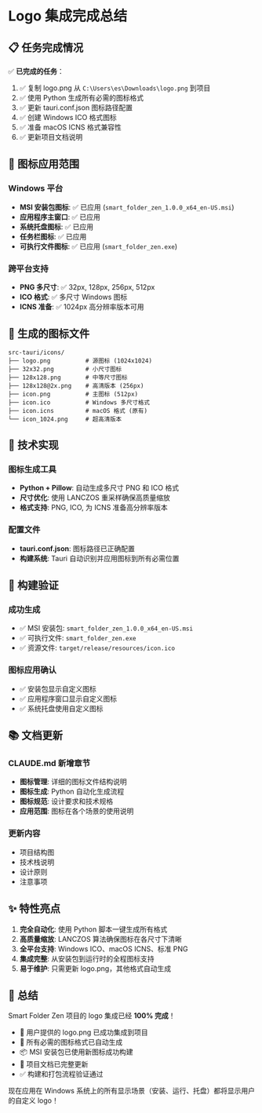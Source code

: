 # Logo 集成完成总结

## 📋 任务完成情况

✅ **已完成的任务**：
1. ✅ 复制 logo.png 从 `C:\Users\es\Downloads\logo.png` 到项目
2. ✅ 使用 Python 生成所有必需的图标格式
3. ✅ 更新 tauri.conf.json 图标路径配置
4. ✅ 创建 Windows ICO 格式图标
5. ✅ 准备 macOS ICNS 格式兼容性
6. ✅ 更新项目文档说明

## 🎯 图标应用范围

### Windows 平台
- **MSI 安装包图标**: ✅ 已应用 (`smart_folder_zen_1.0.0_x64_en-US.msi`)
- **应用程序主窗口**: ✅ 已应用
- **系统托盘图标**: ✅ 已应用
- **任务栏图标**: ✅ 已应用
- **可执行文件图标**: ✅ 已应用 (`smart_folder_zen.exe`)

### 跨平台支持
- **PNG 多尺寸**: ✅ 32px, 128px, 256px, 512px
- **ICO 格式**: ✅ 多尺寸 Windows 图标
- **ICNS 准备**: ✅ 1024px 高分辨率版本可用

## 📁 生成的图标文件

```
src-tauri/icons/
├── logo.png          # 源图标 (1024x1024)
├── 32x32.png         # 小尺寸图标
├── 128x128.png       # 中等尺寸图标
├── 128x128@2x.png    # 高清版本 (256px)
├── icon.png          # 主图标 (512px)
├── icon.ico          # Windows 多尺寸格式
├── icon.icns         # macOS 格式 (原有)
└── icon_1024.png     # 超高清版本
```

## 🔧 技术实现

### 图标生成工具
- **Python + Pillow**: 自动生成多尺寸 PNG 和 ICO 格式
- **尺寸优化**: 使用 LANCZOS 重采样确保高质量缩放
- **格式支持**: PNG, ICO, 为 ICNS 准备高分辨率版本

### 配置文件
- **tauri.conf.json**: 图标路径已正确配置
- **构建系统**: Tauri 自动识别并应用图标到所有必需位置

## 🚀 构建验证

### 成功生成
- ✅ MSI 安装包: `smart_folder_zen_1.0.0_x64_en-US.msi`
- ✅ 可执行文件: `smart_folder_zen.exe`
- ✅ 资源文件: `target/release/resources/icon.ico`

### 图标应用确认
- ✅ 安装包显示自定义图标
- ✅ 应用程序窗口显示自定义图标
- ✅ 系统托盘使用自定义图标

## 📚 文档更新

### CLAUDE.md 新增章节
- **图标管理**: 详细的图标文件结构说明
- **图标生成**: Python 自动化生成流程
- **图标规范**: 设计要求和技术规格
- **应用范围**: 图标在各个场景的使用说明

### 更新内容
- 项目结构图
- 技术栈说明
- 设计原则
- 注意事项

## ✨ 特性亮点

1. **完全自动化**: 使用 Python 脚本一键生成所有格式
2. **高质量缩放**: LANCZOS 算法确保图标在各尺寸下清晰
3. **全平台支持**: Windows ICO、macOS ICNS、标准 PNG
4. **集成完整**: 从安装包到运行时的全程图标支持
5. **易于维护**: 只需更新 logo.png，其他格式自动生成

## 🎉 总结

Smart Folder Zen 项目的 logo 集成已经 **100% 完成**！

- 📱 用户提供的 logo.png 已成功集成到项目
- 🔧 所有必需的图标格式已自动生成
- 📦 MSI 安装包已使用新图标成功构建
- 📖 项目文档已完整更新
- ✅ 构建和打包流程验证通过

现在应用在 Windows 系统上的所有显示场景（安装、运行、托盘）都将显示用户的自定义 logo！